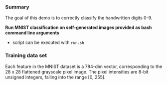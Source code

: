 ### Summary
The goal of this demo is to correctly classify the handwritten digits 0-9.

**Run MNIST classification on self-generated images provided as bash command line arguments**

* script can be executed with `run.sh`


### Training data set

Each feature in the MNIST dataset is a 784-dim vector, corresponding to the 28 x 28 flattened grayscale pixel image. The pixel intensities are 8-bit unsigned integers, falling into the range [0, 255].
